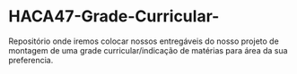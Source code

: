 # HACA47-Grade-Curricular-
Repositório onde iremos colocar nossos entregáveis do nosso projeto de montagem de uma grade curricular/indicação de matérias para área da sua preferencia.   
